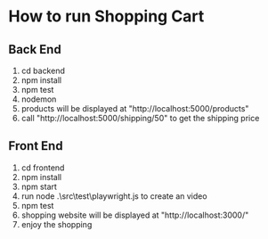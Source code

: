 # How to run Shopping Cart
## Back End
1. cd backend
2. npm install
3. npm test
4. nodemon
5. products will be displayed at "http://localhost:5000/products"
6. call "http://localhost:5000/shipping/50" to get the shipping price

## Front End
1. cd frontend
2. npm install
3. npm start
4. run node .\src\test\playwright.js to create an video
5. npm test
6. shopping website will be displayed at "http://localhost:3000/"
7. enjoy the shopping
